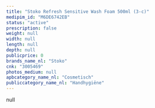 ```yaml
---
title: "Stoko Refresh Sensitive Wash Foam 500ml (3-c)"
medipim_id: "M6DE6742EB"
status: "active"
prescription: false
weight: null
width: null
length: null
depth: null
publicprice: 0
brands_name_nl: "Stoko"
cnk: "3005469"
photos_medium: null
apbcategory_name_nl: "Cosmetisch"
publiccategory_name_nl: "Handhygiëne"
---
```

null

